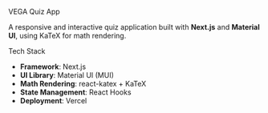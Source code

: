  VEGA Quiz App

A responsive and interactive quiz application built with **Next.js** and **Material UI**, using KaTeX for math rendering.

Tech Stack
- **Framework**: Next.js
- **UI Library**: Material UI (MUI)
- **Math Rendering**: react-katex + KaTeX
- **State Management**: React Hooks
- **Deployment**: Vercel
